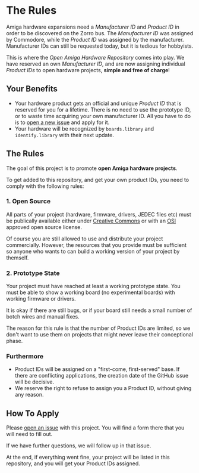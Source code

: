 # The Rules

Amiga hardware expansions need a _Manufacturer ID_ and _Product ID_ in order to be discovered on the Zorro bus. The _Manufacturer ID_ was assigned by Commodore, while the _Product ID_ was assigned by the manufacturer. Manufacturer IDs can still be requested today, but it is tedious for hobbyists.

This is where the _Open Amiga Hardware Repository_ comes into play. We have reserved an own _Manufacturer ID_, and are now assigning individual _Product IDs_ to open hardware projects, **simple and free of charge**!

## Your Benefits

* Your hardware product gets an official and unique _Product ID_ that is reserved for you for a lifetime. There is no need to use the prototype ID, or to waste time acquiring your own manufacturer ID. All you have to do is to [open a new issue](https://github.com/oahr/oahr/issues/new/choose) and apply for it.
* Your hardware will be recognized by `boards.library` and `identify.library` with their next update.

## The Rules

The goal of this project is to promote **open Amiga hardware projects**.

To get added to this repository, and get your own product IDs, you need to comply with the following rules:

### 1. Open Source

All parts of your project (hardware, firmware, drivers, JEDEC files etc) must be publically available either under [Creative Commons](https://creativecommons.org/licenses/) or with an [OSI](https://opensource.org/licenses/) approved open source license.

Of course you are still allowed to use and distribute your project commercially. However, the resources that you provide must be sufficient so anyone who wants to can build a working version of your project by themself.

### 2. Prototype State

Your project must have reached at least a working prototype state. You must be able to show a working board (no experimental boards) with working firmware or drivers.

It is okay if there are still bugs, or if your board still needs a small number of botch wires and manual fixes.

The reason for this rule is that the number of Product IDs are limited, so we don't want to use them on projects that might never leave their conceptional phase.

### Furthermore

* Product IDs will be assigned on a "first-come, first-served" base. If there are conflicting applications, the creation date of the GitHub issue will be decisive.
* We reserve the right to refuse to assign you a Product ID, without giving any reason.

## How To Apply

Please [open an issue](https://github.com/oahr/oahr/issues/new/choose) with this project. You will find a form there that you will need to fill out.

If we have further questions, we will follow up in that issue.

At the end, if everything went fine, your project will be listed in this repository, and you will get your Product IDs assigned.
